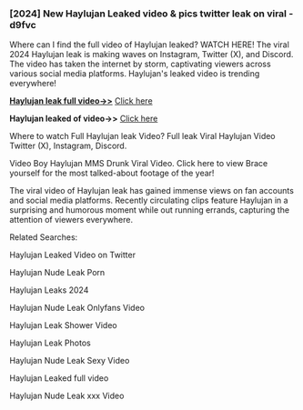 ### [2024] New Haylujan Leaked video & pics twitter leak on viral - d9fvc

Where can I find the full video of Haylujan leaked? WATCH HERE! The viral 2024 Haylujan leak is making waves on Instagram, Twitter (X), and Discord. The video has taken the internet by storm, captivating viewers across various social media platforms. Haylujan's leaked video is trending everywhere!


**[Haylujan leak full video->>](http://wildbook.top/wildbook8git)** [Click here](http://wildbook.top/wildbook8git)

**Haylujan leaked of video->>** [Click here](http://wildbook.top/wildbook8git)


Where to watch Full Haylujan leak Video? Full leak Viral Haylujan Video Twitter (X), Instagram, Discord.

Video Boy Haylujan MMS Drunk Viral Video. Click here to view Brace yourself for the most talked-about footage of the year!

The viral video of Haylujan leak has gained immense views on fan accounts and social media platforms. Recently circulating clips feature Haylujan in a surprising and humorous moment while out running errands, capturing the attention of viewers everywhere.


Related Searches:

Haylujan Leaked Video on Twitter

Haylujan Nude Leak Porn

Haylujan Leaks 2024

Haylujan Nude Leak Onlyfans Video

Haylujan Leak Shower Video

Haylujan Leak Photos

Haylujan Nude Leak Sexy Video

Haylujan Leaked full video

Haylujan Nude Leak xxx Video

